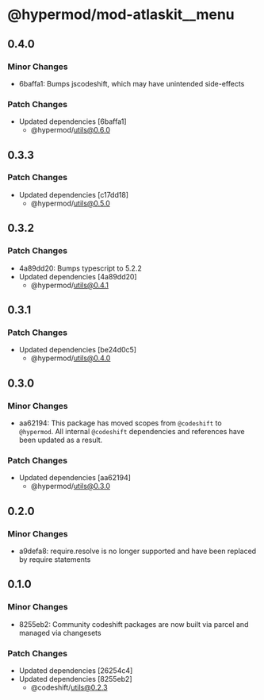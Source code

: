 # @hypermod/mod-atlaskit\_\_menu

## 0.4.0

### Minor Changes

- 6baffa1: Bumps jscodeshift, which may have unintended side-effects

### Patch Changes

- Updated dependencies [6baffa1]
  - @hypermod/utils@0.6.0

## 0.3.3

### Patch Changes

- Updated dependencies [c17dd18]
  - @hypermod/utils@0.5.0

## 0.3.2

### Patch Changes

- 4a89dd20: Bumps typescript to 5.2.2
- Updated dependencies [4a89dd20]
  - @hypermod/utils@0.4.1

## 0.3.1

### Patch Changes

- Updated dependencies [be24d0c5]
  - @hypermod/utils@0.4.0

## 0.3.0

### Minor Changes

- aa62194: This package has moved scopes from `@codeshift` to `@hypermod`. All internal `@codeshift` dependencies and references have been updated as a result.

### Patch Changes

- Updated dependencies [aa62194]
  - @hypermod/utils@0.3.0

## 0.2.0

### Minor Changes

- a9defa8: require.resolve is no longer supported and have been replaced by require statements

## 0.1.0

### Minor Changes

- 8255eb2: Community codeshift packages are now built via parcel and managed via changesets

### Patch Changes

- Updated dependencies [26254c4]
- Updated dependencies [8255eb2]
  - @codeshift/utils@0.2.3
